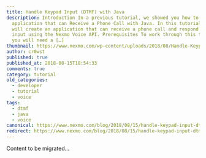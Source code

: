 ```yaml
---
title: Handle Keypad Input (DTMF) with Java
description: Introduction In a previous tutorial, we showed you how to create an
  application that can Receive a Phone Call with Java. In this tutorial, you
  will create an application that can receive a phone call and respond to user
  input using the Nexmo Voice API. Prerequisites To work through this tutorial,
  you will need a […]
thumbnail: https://www.nexmo.com/wp-content/uploads/2018/08/Handle-Keypad-Input-With-Java.png
author: cr0wst
published: true
published_at: 2018-08-15T18:54:33
comments: true
category: tutorial
old_categories:
  - developer
  - tutorial
  - voice
tags:
  - dtmf
  - java
  - voice
canonical: https://www.nexmo.com/blog/2018/08/15/handle-keypad-input-dtmf-with-java-dr
redirect: https://www.nexmo.com/blog/2018/08/15/handle-keypad-input-dtmf-with-java-dr
---
```

Content to be migrated...
